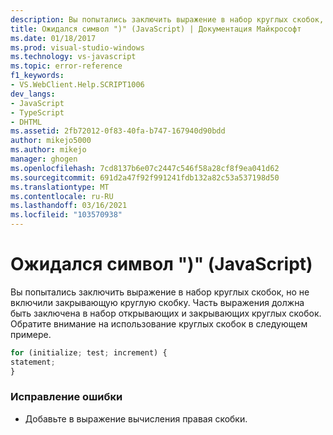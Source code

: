 ```yaml
---
description: Вы попытались заключить выражение в набор круглых скобок, но не включили закрывающую круглую скобку.
title: Ожидался символ ")" (JavaScript) | Документация Майкрософт
ms.date: 01/18/2017
ms.prod: visual-studio-windows
ms.technology: vs-javascript
ms.topic: error-reference
f1_keywords:
- VS.WebClient.Help.SCRIPT1006
dev_langs:
- JavaScript
- TypeScript
- DHTML
ms.assetid: 2fb72012-0f83-40fa-b747-167940d90bdd
author: mikejo5000
ms.author: mikejo
manager: ghogen
ms.openlocfilehash: 7cd8137b6e07c2447c546f58a28cf8f9ea041d62
ms.sourcegitcommit: 691d2a47f92f991241fdb132a82c53a537198d50
ms.translationtype: MT
ms.contentlocale: ru-RU
ms.lasthandoff: 03/16/2021
ms.locfileid: "103570938"
---
```

# <a name="expected--javascript"></a>Ожидался символ ")" (JavaScript)
Вы попытались заключить выражение в набор круглых скобок, но не включили закрывающую круглую скобку. Часть выражения должна быть заключена в набор открывающих и закрывающих круглых скобок. Обратите внимание на использование круглых скобок в следующем примере.  
  
```JavaScript  
for (initialize; test; increment) {  
statement;  
}  
```  
  
### <a name="to-correct-this-error"></a>Исправление ошибки  
  
- Добавьте в выражение вычисления правая скобки.
